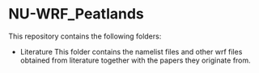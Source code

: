 # NU-WRF_Peatlands
This repository contains the following folders:

  - Literature
    This folder contains the namelist files and other wrf files obtained from literature together with the papers they originate from.
   
